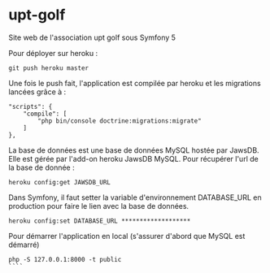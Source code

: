 # upt-golf

Site web de l'association upt golf sous Symfony 5

Pour déployer sur heroku :

```
git push heroku master
```

Une fois le push fait, l'application est compilée par heroku et les migrations lancées grâce à :

```
"scripts": {
    "compile": [
        "php bin/console doctrine:migrations:migrate"
    ]
},
```

La base de données est une base de données MySQL hostée par JawsDB. Elle est gérée par l'add-on heroku JawsDB MySQL.
Pour récupérer l'url de la base de donnée :

```
heroku config:get JAWSDB_URL
```

Dans Symfony, il faut setter la variable d'environnement DATABASE_URL en production pour faire le lien avec la base de données.

```
heroku config:set DATABASE_URL *******************
```

Pour démarrer l'application en local (s'assurer d'abord que MySQL est démarré)

`````
php -S 127.0.0.1:8000 -t public
````
`````
